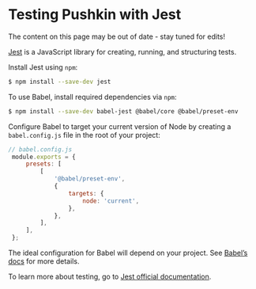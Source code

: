 # Testing Pushkin with Jest

The content on this page may be out of date - stay tuned for edits!

[Jest](https://jestjs.io/en/) is a JavaScript library for creating, running, and structuring tests.

Install Jest using `npm`:

```bash
$ npm install --save-dev jest
```

To use Babel, install required dependencies via `npm`:

```bash
$ npm install --save-dev babel-jest @babel/core @babel/preset-env
```

Configure Babel to target your current version of Node by creating a `babel.config.js` file in the root of your project:

```javascript
// babel.config.js
 module.exports = {
     presets: [
         [
             '@babel/preset-env',
             {
                 targets: {
                     node: 'current',
                 },
             },
         ],
     ],
 };
```

The ideal configuration for Babel will depend on your project. See [Babel’s docs](https://babeljs.io/docs/en/) for more details.

To learn more about testing, go to [Jest official documentation](https://jestjs.io/docs/en/getting-started).


